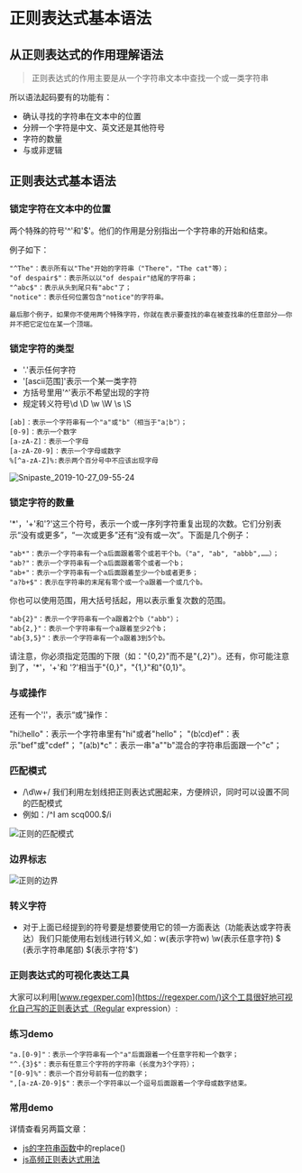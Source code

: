 
# 正则表达式基本语法

## 从正则表达式的作用理解语法

> 正则表达式的作用主要是从一个字符串文本中查找一个或一类字符串

所以语法起码要有的功能有：

- 确认寻找的字符串在文本中的位置
- 分辨一个字符是中文、英文还是其他符号
- 字符的数量
- 与或非逻辑

## 正则表达式基本语法

### 锁定字符在文本中的位置

两个特殊的符号'^'和'$'。他们的作用是分别指出一个字符串的开始和结束。

例子如下：
```
"^The"：表示所有以"The"开始的字符串（"There"，"The cat"等）；
"of despair$"：表示所以以"of despair"结尾的字符串；
"^abc$"：表示从头到尾只有"abc"了；
"notice"：表示任何位置包含"notice"的字符串。

最后那个例子，如果你不使用两个特殊字符，你就在表示要查找的串在被查找串的任意部分——你并不把它定位在某一个顶端。
```

### 锁定字符的类型

- '.'表示任何字符
- '[ascii范围]'表示一个某一类字符
- 方括号里用'^'表示不希望出现的字符
- 规定转义符号\d \D \w \W \s \S
```
[ab]：表示一个字符串有一个"a"或"b"（相当于"a¦b"）；
[0-9]：表示一个数字
[a-zA-Z]：表示一个字母
[a-zA-Z0-9]：表示一个字母或数字
%[^a-zA-Z]%:表示两个百分号中不应该出现字母
```

![Snipaste_2019-10-27_09-55-24](../../assets/正则转义匹配符号.png)


### 锁定字符的数量

'*'，'+'和'?'这三个符号，表示一个或一序列字符重复出现的次数。它们分别表示“没有或更多”，“一次或更多”还有“没有或一次”。下面是几个例子：

```
"ab*"：表示一个字符串有一个a后面跟着零个或若干个b。（"a", "ab", "abbb",……）；
"ab?"：表示一个字符串有一个a后面跟着零个或者一个b；
"ab+"：表示一个字符串有一个a后面跟着至少一个b或者更多；
"a?b+$"：表示在字符串的末尾有零个或一个a跟着一个或几个b。
```


你也可以使用范围，用大括号括起，用以表示重复次数的范围。

```
"ab{2}"：表示一个字符串有一个a跟着2个b（"abb"）；
"ab{2,}"：表示一个字符串有一个a跟着至少2个b；
"ab{3,5}"：表示一个字符串有一个a跟着3到5个b。
```

请注意，你必须指定范围的下限（如："{0,2}"而不是"{,2}"）。还有，你可能注意到了，'*'，'+'和
'?'相当于"{0,}"，"{1,}"和"{0,1}"。


### 与或操作

还有一个'¦'，表示“或”操作：

"hi¦hello"：表示一个字符串里有"hi"或者"hello"；
"(b¦cd)ef"：表示"bef"或"cdef"；
"(a¦b)*c"：表示一串"a""b"混合的字符串后面跟一个"c"；

### 匹配模式

- /\d\w+/ 我们利用左划线把正则表达式圈起来，方便辨识，同时可以设置不同的匹配模式
- 例如：/^I am scq000\.$/i 

![正则的匹配模式](../../assets/正则的匹配模式.png)

### 边界标志

![正则的边界](../../assets/单词边界.png)

### 转义字符

- 对于上面已经提到的符号要是想要使用它的领一方面表达（功能表达或字符表达）我们只能使用右划线进行转义\,如：w(表示字符w) \w(表示任意字符) $ (表示字符串尾部)  \$(表示字符'$')


### 正则表达式的可视化表达工具
大家可以利用[www.regexper.com](https://regexper.com/)这个工具很好地可视化自己写的正则表达式（Regular expression）:

### 练习demo

```
"a.[0-9]"：表示一个字符串有一个"a"后面跟着一个任意字符和一个数字；
"^.{3}$"：表示有任意三个字符的字符串（长度为3个字符）；
"[0-9]%"：表示一个百分号前有一位的数字；
",[a-zA-Z0-9]$"：表示一个字符串以一个逗号后面跟着一个字母或数字结束。

```

### 常用demo
详情查看另两篇文章：
- [js的字符串函数](./JavaScript/js的字符串函数.md)中的replace()
- [js高频正则表达式用法](./JavaScript/js中常用的正则表达式用法.md)